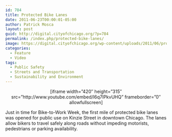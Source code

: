 ```yaml
---
id: 784
title: Protected Bike Lanes
date: 2011-06-23T00:00:01-05:00
author: Patrick Mosca
layout: post
guid: http://digital.cityofchicago.org/?p=784
permalink: /index.php/protected-bike-lanes/
image: https://digital.cityofchicago.org/wp-content/uploads/2011/06/protected-bike-lanes-thumb.jpg
categories:
  - Feature
  - Video
tags:
  - Public Safety
  - Streets and Transportation
  - Sustainability and Environment
---
```

<p style="text-align: center;">
  [iframe width=&#8221;420&#8243; height=&#8221;315&#8243; src=&#8221;http://www.youtube.com/embed/l6q7IPkvUHQ&#8221; frameborder=&#8221;0&#8243; allowfullscreen]
</p>

<p style="text-align: left;">
  Just in time for Bike-to-Work Week, the first mile of protected bike lanes was opened for public use on Kinzie Street in downtown Chicago. The lanes allow bikers to travel safely along roads without impeding motorists, pedestrians or parking availability.
</p>